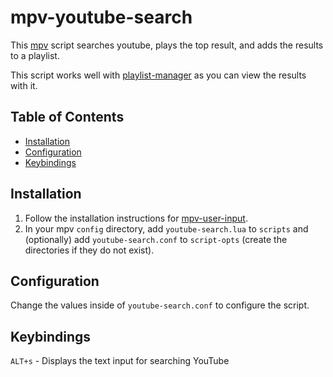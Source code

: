 # mpv-youtube-search <!-- omit in toc -->

This [mpv](https://github.com/mpv-player/mpv) script searches youtube, plays the top result, and adds the results to a playlist.

This script works well with [playlist-manager](https://github.com/jonniek/mpv-playlistmanager) as you can view the results with it.

## Table of Contents <!-- omit in toc -->

- [Installation](#installation)
- [Configuration](#configuration)
- [Keybindings](#keybindings)

## Installation

1. Follow the installation instructions for [mpv-user-input](https://github.com/CogentRedTester/mpv-user-input).
2. In your mpv `config` directory, add `youtube-search.lua` to `scripts` and (optionally) add `youtube-search.conf` to `script-opts` (create the directories if they do not exist).

## Configuration

Change the values inside of `youtube-search.conf` to configure the script.

## Keybindings

`ALT+s` - Displays the text input for searching YouTube
